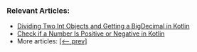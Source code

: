 ### Relevant Articles:
- [Dividing Two Int Objects and Getting a BigDecimal in Kotlin](https://www.baeldung.com/kotlin/divide-two-int-objects-bigdecimal-result)
- [Check if a Number Is Positive or Negative in Kotlin](https://www.baeldung.com/kotlin/number-sign)
- More articles: [[<-- prev]](../core-kotlin-7)
